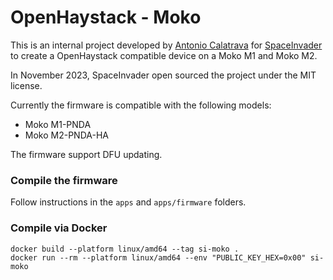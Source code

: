 # OpenHaystack - Moko

This is an internal project developed by [Antonio Calatrava](https://github.com/acalatrava) for [SpaceInvader](https://www.spaceinvader.com/) to create a OpenHaystack compatible device on a Moko M1 and Moko M2.

In November 2023, SpaceInvader open sourced the project under the MIT license.

Currently the firmware is compatible with the following models:

- Moko M1-PNDA
- Moko M2-PNDA-HA

The firmware support DFU updating.

### Compile the firmware

Follow instructions in the `apps` and `apps/firmware` folders.

### Compile via Docker

    docker build --platform linux/amd64 --tag si-moko .
    docker run --rm --platform linux/amd64 --env "PUBLIC_KEY_HEX=0x00" si-moko
